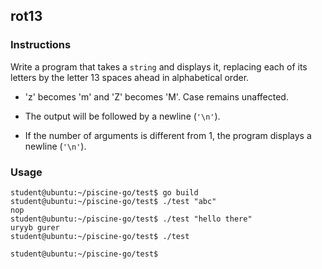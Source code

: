## rot13

### Instructions

Write a program that takes a `string` and displays it, replacing each of its
letters by the letter 13 spaces ahead in alphabetical order.

-   'z' becomes 'm' and 'Z' becomes 'M'. Case remains unaffected.

-   The output will be followed by a newline (`'\n'`).

-   If the number of arguments is different from 1, the program displays a newline (`'\n'`).

### Usage

```console
student@ubuntu:~/piscine-go/test$ go build
student@ubuntu:~/piscine-go/test$ ./test "abc"
nop
student@ubuntu:~/piscine-go/test$ ./test "hello there"
uryyb gurer
student@ubuntu:~/piscine-go/test$ ./test

student@ubuntu:~/piscine-go/test$
```
